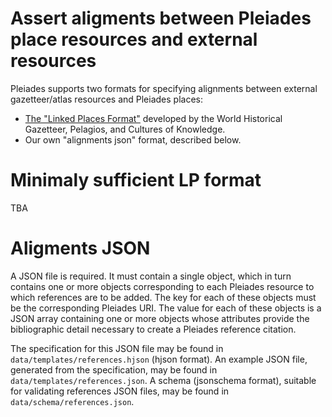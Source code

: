 # Assert aligments between Pleiades place resources and external resources

Pleiades supports two formats for specifying alignments between external gazetteer/atlas resources and Pleiades places:

 - [The "Linked Places Format"](http://whgazetteer.org/2018/09/11/lp-format/) developed by the World Historical Gazetteer, Pelagios, and Cultures of Knowledge.  
 - Our own "alignments json" format, described below.

# Minimaly sufficient LP format

TBA 

# Aligments JSON

A JSON file is required. It must contain a single object, which in turn contains one or more objects corresponding to each Pleiades resource to which references are to be added. The key for each of these objects must be the corresponding Pleiades URI. The value for each of these objects is a JSON array containing one or more objects whose attributes provide the bibliographic detail necessary to create a Pleiades reference citation.

The specification for this JSON file may be found in ```data/templates/references.hjson``` (hjson format). An example JSON file, generated from the specification, may be found in ```data/templates/references.json```. A schema (jsonschema format), suitable for validating references JSON files, may be found in ```data/schema/references.json```. 

